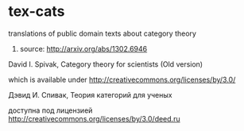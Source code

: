 # tex-cats
translations of public domain texts about category theory

1. source: http://arxiv.org/abs/1302.6946


David I. Spivak, Category theory for scientists (Old version)

which is available under http://creativecommons.org/licenses/by/3.0/


Дэвид И. Спивак, Теория категорий для ученых

доступна под лицензией http://creativecommons.org/licenses/by/3.0/deed.ru
